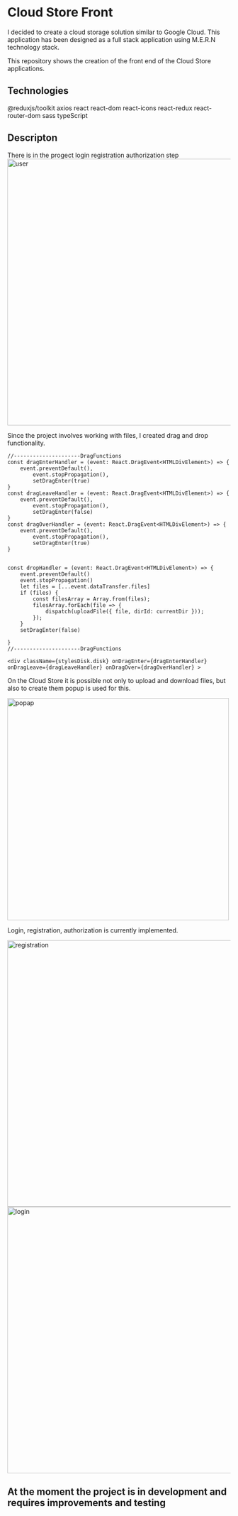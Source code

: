 # Cloud Store Front

I decided to create a cloud storage solution similar to Google Cloud.
This application has been designed as a full stack application using M.E.R.N technology stack.

This repository shows the creation of the front end of the Cloud Store applications.

## Technologies

@reduxjs/toolkit
axios
react
react-dom
react-icons
react-redux
react-router-dom
sass
typeScript

##  Descripton

There is in the progect  login registration authorization step
<img width="600" alt="user" src="https://github.com/user-attachments/assets/946eb2af-8dbe-4ff8-8747-b3d68b116c01">


Since the project involves working with files, I created drag and drop functionality.

    //---------------------DragFunctions
    const dragEnterHandler = (event: React.DragEvent<HTMLDivElement>) => {
        event.preventDefault(),
            event.stopPropagation(),
            setDragEnter(true)
    }
    const dragLeaveHandler = (event: React.DragEvent<HTMLDivElement>) => {
        event.preventDefault(),
            event.stopPropagation(),
            setDragEnter(false)
    }
    const dragOverHandler = (event: React.DragEvent<HTMLDivElement>) => {
        event.preventDefault(),
            event.stopPropagation(),
            setDragEnter(true)
    }


    const dropHandler = (event: React.DragEvent<HTMLDivElement>) => {
        event.preventDefault()
        event.stopPropagation()
        let files = [...event.dataTransfer.files]
        if (files) {
            const filesArray = Array.from(files);
            filesArray.forEach(file => {
                dispatch(uploadFile({ file, dirId: currentDir }));
            });
        }
        setDragEnter(false)

    }
    //---------------------DragFunctions

    <div className={stylesDisk.disk} onDragEnter={dragEnterHandler} onDragLeave={dragLeaveHandler} onDragOver={dragOverHandler} >

On the Cloud Store it is possible not only to upload and download files, but also to create them
popup is used for this.

<img width="500" alt="popap" src="https://github.com/user-attachments/assets/b0fa67a2-c7e1-45db-a280-b52f1c8b477c">



Login, registration, authorization is currently implemented.

<img width="600 " alt="registration" src="https://github.com/user-attachments/assets/41e8fd59-1d65-4d78-8ace-755f2250263c">

<img width="600" alt="login" src="https://github.com/user-attachments/assets/361e1c15-4457-49cd-b275-a8c92cbc989e">

## At the moment the project is in development and requires improvements and testing


